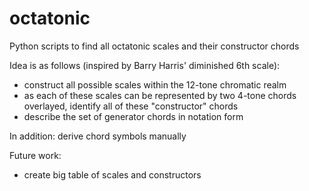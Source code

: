 # octatonic
Python scripts to find all octatonic scales and their constructor chords

Idea is as follows (inspired by Barry Harris' diminished 6th scale):
- construct all possible scales within the 12-tone chromatic realm
- as each of these scales can be represented by two 4-tone chords overlayed, identify all of these "constructor" chords
- describe the set of generator chords in notation form

In addition: derive chord symbols manually

Future work: 
- create big table of scales and constructors

